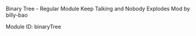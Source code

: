 Binary Tree - Regular Module
Keep Talking and Nobody Explodes Mod
by billy-bao

Module ID: binaryTree